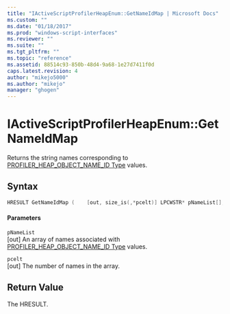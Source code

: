 ```yaml
---
title: "IActiveScriptProfilerHeapEnum::GetNameIdMap | Microsoft Docs"
ms.custom: ""
ms.date: "01/18/2017"
ms.prod: "windows-script-interfaces"
ms.reviewer: ""
ms.suite: ""
ms.tgt_pltfrm: ""
ms.topic: "reference"
ms.assetid: 88514c93-850b-48d4-9a68-1e27d7411f0d
caps.latest.revision: 4
author: "mikejo5000"
ms.author: "mikejo"
manager: "ghogen"
---
```

# IActiveScriptProfilerHeapEnum::GetNameIdMap
Returns the string names corresponding to [PROFILER_HEAP_OBJECT_NAME_ID Type](../../winscript/reference/profiler-heap-object-name-id-type.md) values.  
  
## Syntax  
  
```cpp
HRESULT GetNameIdMap (    [out, size_is(,*pcelt)] LPCWSTR* pNameList[],     [out] UINT *pcelt);  
```  
  
#### Parameters  
 `pNameList`  
 [out] An array of names associated with [PROFILER_HEAP_OBJECT_NAME_ID Type](../../winscript/reference/profiler-heap-object-name-id-type.md) values.  
  
 `pcelt`  
 [out] The number of names in the array.  
  
## Return Value  
 The HRESULT.